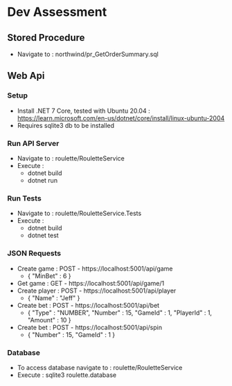 # Dev Assessment

## Stored Procedure
- Navigate to  : northwind/pr_GetOrderSummary.sql

## Web Api

### Setup
- Install .NET 7 Core, tested with Ubuntu 20.04 : https://learn.microsoft.com/en-us/dotnet/core/install/linux-ubuntu-2004
- Requires sqlite3 db to be installed

### Run API Server
- Navigate to : roulette/RouletteService
- Execute :
    - dotnet build
    - dotnet run

### Run Tests
- Navigate to : roulette/RouletteService.Tests
- Execute :
    - dotnet build
    - dotnet test

### JSON Requests
- Create game : POST - https://localhost:5001/api/game
    - { "MinBet" : 6 }
- Get game : GET - https://localhost:5001/api/game/1
- Create player : POST - https://localhost:5001/api/player
    - { "Name" : "Jeff" }
- Create bet : POST - https://localhost:5001/api/bet
    - { "Type" : "NUMBER", "Number" : 15, "GameId" : 1, "PlayerId" : 1, "Amount" : 10 }
- Create bet : POST - https://localhost:5001/api/spin
    - { "Number" : 15, "GameId" : 1 }

### Database
- To access database navigate to  : roulette/RouletteService
- Execute : sqlite3 roulette.database